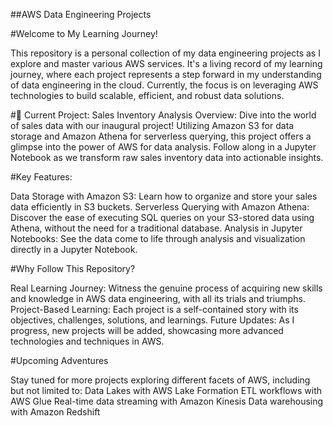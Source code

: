 ##AWS Data Engineering Projects

#Welcome to My Learning Journey!


This repository is a personal collection of my data engineering projects as I explore and master various AWS services. It's a living record of my learning journey, where each project represents a step forward in my understanding of data engineering in the cloud. Currently, the focus is on leveraging AWS technologies to build scalable, efficient, and robust data solutions.

#🌟 Current Project: Sales Inventory Analysis
Overview: Dive into the world of sales data with our inaugural project! Utilizing Amazon S3 for data storage and Amazon Athena for serverless querying, this project offers a glimpse into the power of AWS for data analysis. Follow along in a Jupyter Notebook as we transform raw sales inventory data into actionable insights.

#Key Features:

Data Storage with Amazon S3: Learn how to organize and store your sales data efficiently in S3 buckets.
Serverless Querying with Amazon Athena: Discover the ease of executing SQL queries on your S3-stored data using Athena, without the need for a traditional database.
Analysis in Jupyter Notebooks: See the data come to life through analysis and visualization directly in a Jupyter Notebook.


#Why Follow This Repository?

Real Learning Journey: Witness the genuine process of acquiring new skills and knowledge in AWS data engineering, with all its trials and triumphs.
Project-Based Learning: Each project is a self-contained story with its objectives, challenges, solutions, and learnings.
Future Updates: As I progress, new projects will be added, showcasing more advanced technologies and techniques in AWS.

#Upcoming Adventures

Stay tuned for more projects exploring different facets of AWS, including but not limited to:
Data Lakes with AWS Lake Formation
ETL workflows with AWS Glue
Real-time data streaming with Amazon Kinesis
Data warehousing with Amazon Redshift
